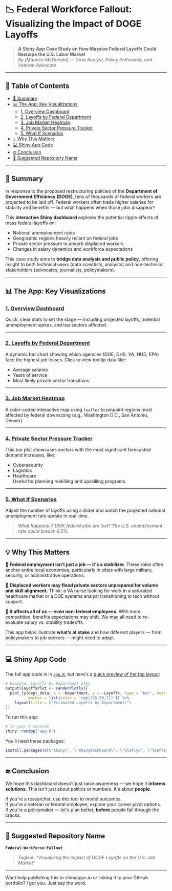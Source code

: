 # 📉 Federal Workforce Fallout: Visualizing the Impact of DOGE Layoffs

> **A Shiny App Case Study on How Massive Federal Layoffs Could Reshape the U.S. Labor Market**  
> *By [Maurice McDonald] — Data Analyst, Policy Enthusiast, and Veteran Advocate*

---

## 🔗 Table of Contents  
- [📘 Summary](#-summary)  
- [📊 The App: Key Visualizations](#-the-app-key-visualizations)  
  - [1. Overview Dashboard](#1-overview-dashboard)  
  - [2. Layoffs by Federal Department](#2-layoffs-by-federal-department)  
  - [3. Job Market Heatmap](#3-job-market-heatmap)  
  - [4. Private Sector Pressure Tracker](#4-private-sector-pressure-tracker)  
  - [5. What If Scenarios](#5-what-if-scenarios)  
- [💡 Why This Matters](#-why-this-matters)  
- [💻 Shiny App Code](#-shiny-app-code)  
- [🔚 Conclusion](#-conclusion)  
- [📂 Suggested Repository Name](#-suggested-repository-name)

---

## 📘 Summary

In response to the proposed restructuring policies of the **Department of Government Efficiency (DOGE)**, tens of thousands of federal workers are projected to be laid off. Federal workers often trade higher salaries for stability and benefits — but what happens when those jobs disappear?

This **interactive Shiny dashboard** explores the potential ripple effects of mass federal layoffs on:
- National unemployment rates  
- Geographic regions heavily reliant on federal jobs  
- Private sector pressure to absorb displaced workers  
- Changes in salary dynamics and workforce expectations

This case study aims to **bridge data analysis and public policy**, offering insight to both technical users (data scientists, analysts) and non-technical stakeholders (advocates, journalists, policymakers).

---

## 📊 The App: Key Visualizations

### [1. Overview Dashboard](#)
Quick, clear stats to set the stage — including projected layoffs, potential unemployment spikes, and top sectors affected.

---

### [2. Layoffs by Federal Department](#)
A dynamic bar chart showing which agencies (DOE, DHS, VA, HUD, EPA) face the highest job losses. Click to view tooltip data like:
- Average salaries  
- Years of service  
- Most likely private sector transitions

---

### [3. Job Market Heatmap](#)
A color-coded interactive map using `leaflet` to pinpoint regions most affected by federal downsizing (e.g., Washington D.C., San Antonio, Denver).

---

### [4. Private Sector Pressure Tracker](#)
This bar plot showcases sectors with the most significant forecasted demand increases, like:
- Cybersecurity  
- Logistics  
- Healthcare  
Useful for planning reskilling and upskilling programs.

---

### [5. What If Scenarios](#)
Adjust the number of layoffs using a slider and watch the projected national unemployment rate update in real-time.

> _What happens if 100K federal jobs are lost? The U.S. unemployment rate could breach 6.5%._

---

## 💡 Why This Matters

📌 **Federal employment isn't just a job — it's a stabilizer.** These roles often anchor entire local economies, particularly in cities with large military, security, or administrative operations.

📌 **Displaced workers may flood private sectors unprepared for volume and skill alignment.** Think: a VA nurse looking for work in a saturated healthcare market or a DOE systems analyst transitioning to tech without support.

📌 **It affects all of us — even non-federal employees.** With more competition, benefits expectations may shift. We may all need to re-evaluate salary vs. stability tradeoffs.

This app helps illustrate **what’s at stake** and how different players — from policymakers to job seekers — might need to adapt.

---

## 💻 Shiny App Code

The full app code is in [`app.R`](./app.R), but here's a [quick preview of the top layout](https://github.com/YourUsername/Federal-Workforce-Fallout/blob/main/app.R):

```r
# Example: Layoffs by Department plot
output$layoffsPlot <- renderPlotly({
  plot_ly(dept_data, x = ~Department, y = ~Layoffs, type = 'bar', text = ~Layoffs,
          marker = list(color = 'rgb(255,99,71)')) %>%
    layout(title = \"Estimated Layoffs by Department\")
})
```

To run this app:
```r
# In your R console
shiny::runApp('app.R')
```

You’ll need these packages:  
```r
install.packages(c(\"shiny\", \"shinydashboard\", \"plotly\", \"leaflet\", \"dplyr\", \"readr\"))
```

---

## 🔚 Conclusion

We hope this dashboard doesn’t just raise awareness — we hope it **informs solutions**. This isn't just about politics or numbers. It's about **people**.

If you're a researcher, use this tool to model outcomes.  
If you're a veteran or federal employee, explore your career pivot options.  
If you're a policymaker — let's plan better, **before** people fall through the cracks.

---

## 📂 Suggested Repository Name

**`Federal-Workforce-Fallout`**  
> Tagline: _“Visualizing the Impact of DOGE Layoffs on the U.S. Job Market”_

---

Want help publishing this to shinyapps.io or linking it to your GitHub portfolio? I got you. Just say the word.
